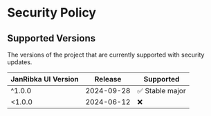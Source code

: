 # Security Policy

## Supported Versions

The versions of the project that are currently supported with security updates.

| JanRibka UI Version | Release    | Supported                       |
| ------------------- | ---------- | ------------------------------- |
|             ^1.0.0  | 2024-09-28 | :white_check_mark: Stable major |
|             <1.0.0  | 2024-06-12 | :x:                             |

